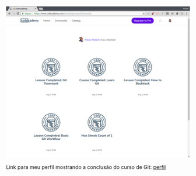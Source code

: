 ![Screenshot do meu perfil no Codecademy](perfil.png)

Link para meu perfil mostrando a conclusão do curso de Git:
[perfil](https://www.codecademy.com/users/fegemo/achievements)
